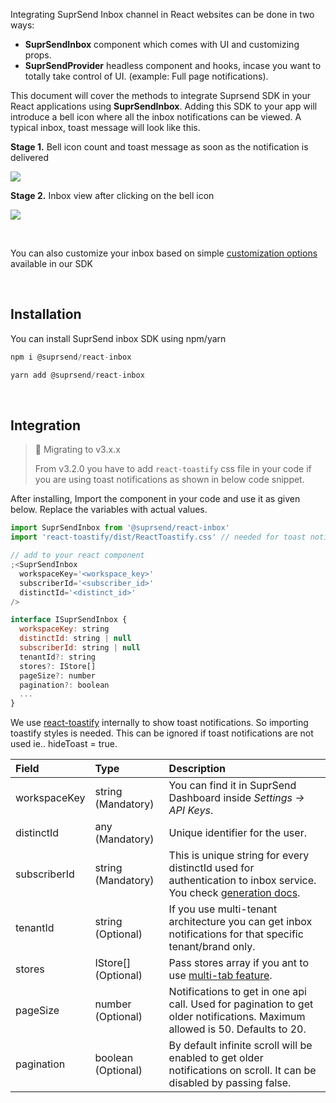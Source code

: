 Integrating SuprSend Inbox channel in React websites can be done in two ways:

- **SuprSendInbox** component which comes with UI and customizing props.
- **SuprSendProvider** headless component and hooks, incase you want to totally take control of UI. (example: Full page notifications).

This document will cover the methods to integrate Suprsend SDK in your React applications using **SuprSendInbox**. Adding this SDK to your app will introduce a bell icon where all the inbox notifications can be viewed. A typical inbox, toast message will look like this.

**Stage 1.** Bell icon count and toast message as soon as the notification is delivered

![](https://files.readme.io/259b66b-image.png)

**Stage 2.** Inbox view after clicking on the bell icon

![](https://files.readme.io/9bdbeae-image.png)

<br />

You can also customize your inbox based on simple [customization options](https://github.com/suprsend/suprsend-react-inbox/blob/main/docs/customization.md) available in our SDK

<br />

## Installation

You can install SuprSend inbox SDK using npm/yarn

```javascript npm
npm i @suprsend/react-inbox
```

```javascript yarn
yarn add @suprsend/react-inbox
```

<br />

## Integration

> 📘 Migrating to v3.x.x
>
> From v3.2.0 you have to add `react-toastify` css file in your code if you are using toast notifications as shown in below code snippet.

After installing, Import the component in your code and use it as given below. Replace the variables with actual values.

```javascript index.js
import SuprSendInbox from '@suprsend/react-inbox'
import 'react-toastify/dist/ReactToastify.css' // needed for toast notifications, can be ignored if hideToast=true

// add to your react component
;<SuprSendInbox
  workspaceKey='<workspace_key>'
  subscriberId='<subscriber_id>'
  distinctId='<distinct_id>'
/>
```

```javascript ISuprSendInbox
interface ISuprSendInbox {
  workspaceKey: string
  distinctId: string | null
  subscriberId: string | null
  tenantId?: string
  stores?: IStore[]
  pageSize?: number
  pagination?: boolean
  ...
}
```

We use [react-toastify](https://github.com/fkhadra/react-toastify) internally to show toast notifications. So importing toastify styles is needed. This can be ignored if toast notifications are not used ie.. hideToast = true.

| Field        | Type                 | Description                                                                                                                                                                                          |
| :----------- | :------------------- | :--------------------------------------------------------------------------------------------------------------------------------------------------------------------------------------------------- |
| workspaceKey | string (Mandatory)   | You can find it in SuprSend Dashboard inside _Settings -> API Keys_.                                                                                                                                 |
| distinctId   | any (Mandatory)      | Unique identifier for the user.                                                                                                                                                                      |
| subscriberId | string (Mandatory)   | This is unique string for every distinctId used for authentication to inbox service. You check [generation docs](https://github.com/suprsend/suprsend-react-inbox/blob/main/docs/authentication.md). |
| tenantId     | string (Optional)    | If you use multi-tenant architecture you can get inbox notifications for that specific tenant/brand only.                                                                                            |
| stores       | IStore\[] (Optional) | Pass stores array if you ant to use [multi-tab feature](https://github.com/suprsend/suprsend-react-inbox/blob/main/docs/multi-tab.md).                                                               |
| pageSize     | number (Optional)    | Notifications to get in one api call. Used for pagination to get older notifications. Maximum allowed is 50. Defaults to 20.                                                                         |
| pagination   | boolean (Optional)   | By default infinite scroll will be enabled to get older notifications on scroll. It can be disabled by passing false.                                                                                |
